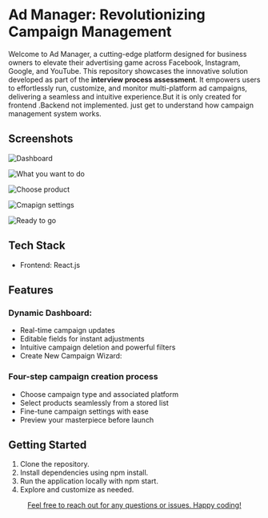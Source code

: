 # Ad Manager: Revolutionizing Campaign Management

Welcome to Ad Manager, a cutting-edge platform designed for business owners to elevate their advertising game across Facebook, Instagram, Google, and YouTube. This repository showcases the innovative solution developed as part of the **interview process assessment**. It empowers users to effortlessly run, customize, and monitor multi-platform ad campaigns, delivering a seamless and intuitive experience.But it is only created for frontend .Backend not implemented. just get to understand how campaign management system works.

## Screenshots

![Dashboard](https://github.com/prakash-s-2210/campaign/assets/94909544/bc3a9e58-e868-47e9-8f95-3fa870de833f)

![What you want to do](https://github.com/prakash-s-2210/campaign/assets/94909544/143385a4-2727-4cea-a800-efe4a74e43cf)

![Choose product](https://github.com/prakash-s-2210/campaign/assets/94909544/37138cb5-465c-48f4-8fbb-04f803dd548b)

![Cmapign settings](https://github.com/prakash-s-2210/campaign/assets/94909544/2a6342e2-ea97-4b07-8564-8aa9670515e0)

![Ready to go](https://github.com/prakash-s-2210/campaign/assets/94909544/817239b2-d25a-4a67-8704-1ed4c64e3eaf)

## Tech Stack

- Frontend: React.js

## Features

### Dynamic Dashboard:

- Real-time campaign updates
- Editable fields for instant adjustments
- Intuitive campaign deletion and powerful filters
- Create New Campaign Wizard:

### Four-step campaign creation process

- Choose campaign type and associated platform
- Select products seamlessly from a stored list
- Fine-tune campaign settings with ease
- Preview your masterpiece before launch

## Getting Started

1. Clone the repository.
2. Install dependencies using npm install.
3. Run the application locally with npm start.
4. Explore and customize as needed.

<p align="center">
  <a href="https://www.linkedin.com/in/prakash2210/" target="_blank">
    Feel free to reach out for any questions or issues. Happy coding!
  </a>
</p>
